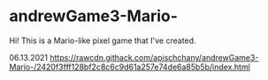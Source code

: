 # andrewGame3-Mario-
Hi! This is a Mario-like pixel game that I've created. 

06.13.2021
https://rawcdn.githack.com/apischchany/andrewGame3-Mario-/2420f3fff128bf2c8c6c9d61a257e74de6a85b5b/index.html

